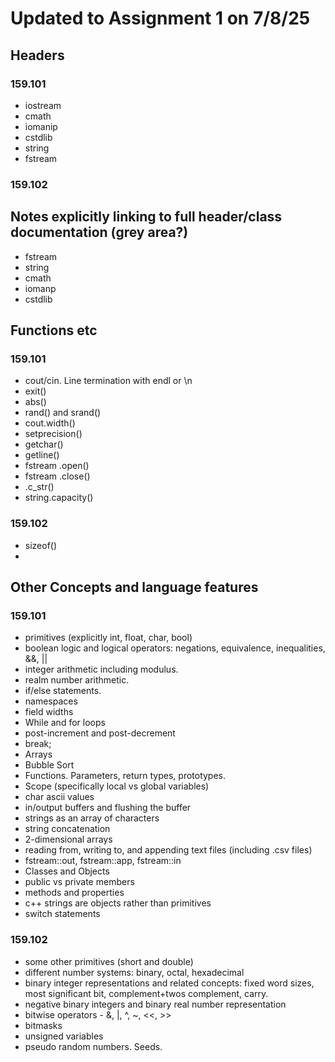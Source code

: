 # Updated to Assignment 1 on 7/8/25

## Headers
### 159.101
 - iostream
 - cmath
 - iomanip
 - cstdlib
 - string
 - fstream
### 159.102

## Notes explicitly linking to full header/class documentation (grey area?)
- fstream
- string
- cmath
- iomanp
- cstdlib

## Functions etc
### 159.101
- cout/cin. Line termination with endl or \n
- exit()
- abs()
- rand() and srand()
- cout.width()
- setprecision() 
- getchar()
- getline()
- fstream .open()
- fstream .close()
- .c_str()
- string.capacity()
### 159.102
- sizeof()
- 


## Other Concepts and language features
### 159.101
- primitives (explicitly int, float, char, bool)
- boolean logic and logical operators: negations, equivalence, inequalities, &&, ||
- integer arithmetic including modulus.
- realm number arithmetic.
- if/else statements.
- namespaces
- field widths
- While and for loops
- post-increment and post-decrement
- break;
- Arrays
- Bubble Sort
- Functions. Parameters, return types, prototypes.
- Scope (specifically local vs global variables)
- char ascii values
- in/output buffers and flushing the buffer
- strings as an array of characters
- string concatenation
- 2-dimensional arrays
- reading from, writing to, and appending text files (including .csv files)
- fstream::out, fstream::app, fstream::in
- Classes and Objects
- public vs private members
- methods and properties
- c++ strings are objects rather than primitives
- switch statements
### 159.102
- some other primitives (short and double)
- different number systems: binary, octal, hexadecimal
- binary integer representations and related concepts: fixed word sizes, most significant bit, complement+twos complement, carry.
- negative binary integers and binary real number representation
- bitwise operators - &, |, ^, ~, <<, >>
- bitmasks
- unsigned variables
- pseudo random numbers. Seeds.
